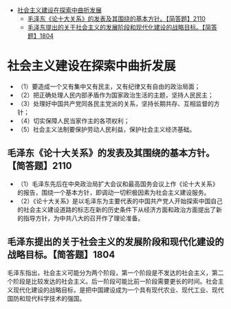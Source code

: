 - [社会主义建设在探索中曲折发展](#社会主义建设在探索中曲折发展)
  - [毛泽东《论十大关系》的发表及其围绕的基本方针。【简答题】2110](#毛泽东论十大关系的发表及其围绕的基本方针简答题2110)
  - [毛泽东提出的关于社会主义的发展阶段和现代化建设的战略目标。【简答题】1804](#毛泽东提出的关于社会主义的发展阶段和现代化建设的战略目标简答题1804)

# 社会主义建设在探索中曲折发展

- （1）要造成一个又有集中又有民主，又有纪律又有自由的政治局面；
- （2）把正确处理人民内部矛盾作为国家政治生活的主题，坚持人民民主；
- （3）处理好中国共产党同各民主党派的关系，坚持长期共存、互相监督的方针；
- （4）切实保障人民当家作主的各项权利；
- （5）社会主义法制要保护劳动人民利益，保护社会主义经济基础。

## 毛泽东《论十大关系》的发表及其围绕的基本方针。【简答题】2110

- （1）毛泽东先后在中央政治局扩大会议和最高国务会议上作《论十大关系》的报告，围绕一个基本方针，即调动一切积极因素为社会主义建设服务。
- （2）《论十大关系》是以毛泽东为主要代表的中国共产党人开始探索中国自己的社会主义建设道路的标志在新的历史条件下从经济方面和政治方面提出了新的指导方针，为中共八大的召开作了理论准备。

## 毛泽东提出的关于社会主义的发展阶段和现代化建设的战略目标。【简答题】1804

毛泽东指出，社会主义可能分为两个阶段，第一个阶段是不发达的社会主义，第二个阶段是比较发达的社会主义。后一阶段可能比前一阶段需要更长的时间。社会主义现代化建设的战略目标，是把中国建设成为一个具有现代农业、现代工业、现代国防和现代科学技术的强国。
